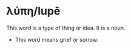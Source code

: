 # λύπη/lupē
This word is a type of thing or idea. It is a noun.
* This word means grief or sorrow.
